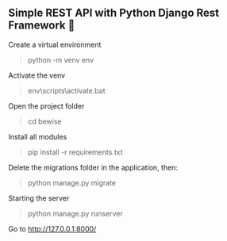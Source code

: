 ## Simple REST API with Python Django Rest Framework 🍪


Create a virtual environment
>python -m venv env


Activate the venv
>env\scripts\activate.bat


Open the project folder
>cd bewise


Install all modules
>pip install -r requirements.txt

Delete the migrations folder in the application, then:
>python manage.py migrate


Starting the server
>python manage.py runserver


Go to http://127.0.0.1:8000/
